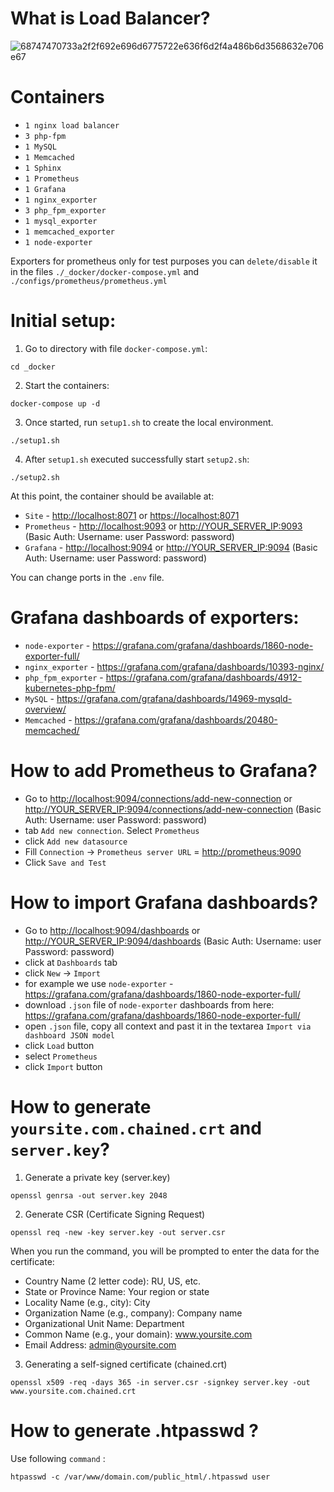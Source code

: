 What is Load Balancer?
=============

![68747470733a2f2f692e696d6775722e636f6d2f4a486b6d3568632e706e67](https://github.com/user-attachments/assets/24259651-c126-4db2-a63a-03d60fff668a)


Containers
=============

- `1 nginx load balancer`
- `3 php-fpm`
- `1 MySQL`
- `1 Memcached`
- `1 Sphinx`
- `1 Prometheus`
- `1 Grafana`
- `1 nginx_exporter`
- `3 php_fpm_exporter`
- `1 mysql_exporter`
- `1 memcached_exporter`
- `1 node-exporter`

Exporters for prometheus only for test purposes you can `delete/disable` it in the files `./_docker/docker-compose.yml` and `./configs/prometheus/prometheus.yml` 


Initial setup:
=============

1. Go to directory with file `docker-compose.yml`:
```
cd _docker
```

2. Start the containers:

```
docker-compose up -d
```

3. Once started, run `setup1.sh` to create the local environment.

```
./setup1.sh
```

4. After `setup1.sh` executed successfully start `setup2.sh`:

```
./setup2.sh
```

At this point, the container should be available at:

- `Site` - <http://localhost:8071> or <https://localhost:8071> 
- `Prometheus` - <http://localhost:9093> or <http://YOUR_SERVER_IP:9093> (Basic Auth: Username: user Password: password)  
- `Grafana` - <http://localhost:9094> or <http://YOUR_SERVER_IP:9094> (Basic Auth: Username: user Password: password)

You can change ports in the `.env` file.

Grafana dashboards of exporters:
=============

- `node-exporter` - <https://grafana.com/grafana/dashboards/1860-node-exporter-full/>
- `nginx_exporter` - <https://grafana.com/grafana/dashboards/10393-nginx/>
- `php_fpm_exporter` - <https://grafana.com/grafana/dashboards/4912-kubernetes-php-fpm/>
- `MySQL` - <https://grafana.com/grafana/dashboards/14969-mysqld-overview/>
- `Memcached` - <https://grafana.com/grafana/dashboards/20480-memcached/>

How to add Prometheus to Grafana?
=============
- Go to <http://localhost:9094/connections/add-new-connection> or <http://YOUR_SERVER_IP:9094/connections/add-new-connection> (Basic Auth: Username: user Password: password)
- tab `Add new connection`. Select `Prometheus`
- click `Add new datasource` 
- Fill `Connection` -> `Prometheus server URL` = <http://prometheus:9090>
- Click `Save and Test`


How to import Grafana dashboards?
=============
- Go to <http://localhost:9094/dashboards> or <http://YOUR_SERVER_IP:9094/dashboards> (Basic Auth: Username: user Password: password)
- click at `Dashboards` tab
- click `New` -> `Import`
- for example we use `node-exporter` - <https://grafana.com/grafana/dashboards/1860-node-exporter-full/>
- download `.json` file of `node-exporter` dashboards from here: <https://grafana.com/grafana/dashboards/1860-node-exporter-full/>
- open `.json` file, copy all context and past it in the textarea `Import via dashboard JSON model`
- click `Load` button 
- select `Prometheus`
- click `Import` button

How to generate `yoursite.com.chained.crt` and  `server.key`?
==========

1. Generate a private key (server.key)
```
openssl genrsa -out server.key 2048
```
2. Generate CSR (Certificate Signing Request)
```
openssl req -new -key server.key -out server.csr
```
When you run the command, you will be prompted to enter the data for the certificate:

- Country Name (2 letter code): RU, US, etc.
- State or Province Name: Your region or state
- Locality Name (e.g., city): City
- Organization Name (e.g., company): Company name
- Organizational Unit Name: Department
- Common Name (e.g., your domain): www.yoursite.com
- Email Address: admin@yoursite.com

3. Generating a self-signed certificate (chained.crt)
```
openssl x509 -req -days 365 -in server.csr -signkey server.key -out www.yoursite.com.chained.crt
```

How to generate .htpasswd ?
==========

Use following `command` :

```
htpasswd -c /var/www/domain.com/public_html/.htpasswd user
```